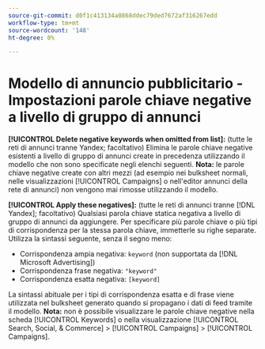 ```yaml
---
source-git-commit: d0f1c413134a0868ddec79ded7672af316267edd
workflow-type: tm+mt
source-wordcount: '148'
ht-degree: 0%

---
```

# Modello di annuncio pubblicitario - Impostazioni parole chiave negative a livello di gruppo di annunci

**[!UICONTROL Delete negative keywords when omitted from list]:** (tutte le reti di annunci tranne Yandex; facoltativo) Elimina le parole chiave negative esistenti a livello di gruppo di annunci create in precedenza utilizzando il modello che non sono specificate negli elenchi seguenti. **Nota:** le parole chiave negative create con altri mezzi (ad esempio nei bulksheet normali, nelle visualizzazioni [!UICONTROL Campaigns] o nell&#39;editor annunci della rete di annunci) non vengono mai rimosse utilizzando il modello.

**[!UICONTROL Apply these negatives]:** (tutte le reti di annunci tranne [!DNL Yandex]; facoltativo) Qualsiasi parola chiave statica negativa a livello di gruppo di annunci da aggiungere. Per specificare più parole chiave o più tipi di corrispondenza per la stessa parola chiave, immetterle su righe separate. Utilizza la sintassi seguente, senza il segno meno:

* Corrispondenza ampia negativa: `keyword` (non supportata da [!DNL Microsoft Advertising])
* Corrispondenza frase negativa: `"keyword"`
* Corrispondenza esatta negativa: `[keyword]`

La sintassi abituale per i tipi di corrispondenza esatta e di frase viene utilizzata nel bulksheet generato quando si propagano i dati di feed tramite il modello. **Nota:** non è possibile visualizzare le parole chiave negative nella scheda [!UICONTROL Keywords] o nella visualizzazione [!UICONTROL Search, Social, & Commerce] > [!UICONTROL Campaigns] > [!UICONTROL Campaigns].
